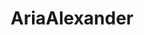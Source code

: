 ---
title: AriaAlexander
crosslinks:
- livven
- deepthroat
- orgasmcontrol
- porninfifteenseconds
- wetpussysxxx
---